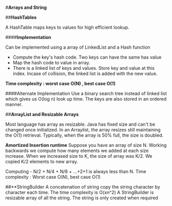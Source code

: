 #**Arrays and String**

##**HashTables**

A HashTable maps keys to values for high efficient lookup.

####**Implementation**

Can be implemented using a array of LinkedList and a Hash function
	
- Compute the key's hash code. Two keys can have the same has value
- Map the hash code to value in array.
- There is a linked list of keys and values. Store key and value at this index. Incase of collision, the linked list is added with the new value.

**Time complexity : worst case O(N) , best case O(1)**

####Alternate Implementation
Use a binary search tree instead of linked list which gives us O(log n) look up time.
The keys are also stored in an ordered manner.

##**ArrayList and Resizable Arrays**

Most language has array as resizable. Java has fixed size and can't be changed once initialized.
In an Arraylist, the array resizes still maintaining the O(1) retrieval. Typically, when the array is 50% full, the size is doubled.

**Amortized Insertion runtime**
Suppose you have an array of size N. Working backwards we compute how many elements we added at each size increase. When we increased size to K, the size of array was K/2. We copied K/2 elements to new array.

Computing - N/2 + N/4 + N/8 + …+2+1 is always less than N. Time complexity : Worst case O(N), best case O(1)
	


##**StringBuilder
A concatenation of string copy the string character by character each time. The time complexity is O(xn^2)
A StringBuilder is resizable  array of all the string. The string is only created when required
